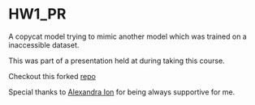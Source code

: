 # HW1_PR

A copycat model trying to mimic another model which was trained on a inaccessible dataset.

This was part of a presentation held at during taking this course.

Checkout this forked [repo](https://github.com/CatalinACS/Stealing_DL_Models)

Special thanks to [Alexandra Ion](https://github.com//alexandraion22) for being always supportive for me.

